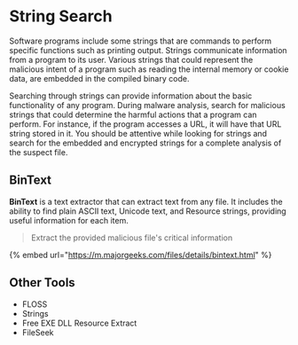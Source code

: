 # String Search

Software programs include some strings that are commands to perform specific functions such as printing output. Strings communicate information from a program to its user. Various strings that could represent the malicious intent of a program such as reading the internal memory or cookie data, are embedded in the compiled binary code.

Searching through strings can provide information about the basic functionality of any program. During malware analysis, search for malicious strings that could determine the harmful actions that a program can perform. For instance, if the program accesses a URL, it will have that URL string stored in it. You should be attentive while looking for strings and search for the embedded and encrypted strings for a complete analysis of the suspect file.

## BinText

**BinText** is a text extractor that can extract text from any file. It includes the ability to find plain ASCII text, Unicode text, and Resource strings, providing useful information for each item.

> Extract the provided malicious file's critical information

{% embed url="https://m.majorgeeks.com/files/details/bintext.html" %}



## Other Tools

* FLOSS
* Strings
* Free EXE DLL Resource Extract
* FileSeek

